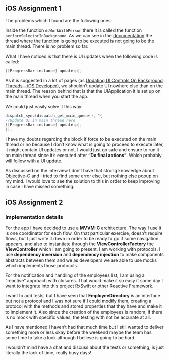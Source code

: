
## iOS Assignment 1
The problems which I found are the following ones:

Inside the function  `doWorkWithPerson` there it is called the function  `performSelectorInBackground`.  As we can see in the [documentation](https://developer.apple.com/documentation/objectivec/nsobject/1412390-performselectorinbackground?language=objc) the thread where the function is going to be executed is not going to be the main thread. There is no problem so far. 

What I have noticed is that there is UI updates when the following code is called:

```objectivec
[[ProgressBar instance] update:p];
```

As it is suggested in a lot of pages (as  [Updating UI Controls On Background Threads – iOS Developer](https://ios-developer.net/iphone-ipad-programmer/development/threads/updating-ui-controls-on-background-threads)),  we shouldn’t update UI nowhere else than on the main thread.  The reason behind that is that the UIApplication it is set up on the main thread when you start the app.

We could just easily solve it this way:

```objectivec
dispatch_sync(dispatch_get_main_queue(), ^{
//Update UI in main thread here
[[ProgressBar instance] update:p];
});
```

I have my doubts regarding the block if force to be executed on the main thread or no because I don’t know what is going to proceed to execute later, it might contain UI updates or not. I would just go safe and ensure to run it on main thread since it’s executed after  **“Do final actions”**.  Which probably will follow with a UI update.

As discussed on the interview I don’t have that strong knowledge about Objective-C and I tried to find some error else, but nothing else popup on my mind. I would love to see the solution to this in order to keep improving in case I have missed something.

## iOS Assignment 2

### Implementation details

For the app I have decided to use a **MVVM-C** architecture. The way I use it is one coordinator for each flow. On that particular exercise, doesn’t require flows, but I just write it down in order to be ready to go if some navigation appears, and also to instantiate through the **ViewControllerFactory** the **ViewController** which I am going to present. I am working with protocols.  I use **dependency inversion** and **dependency injection** to make components abstracts between them and we as developers we are able to use mocks which implements those protocols.

For the notification and handling of the employees list, I am using a “reactive” approach with closures. That would make it so easy if some day I want to integrate into this project  RxSwift or other Reactive Framework.

I want to add tests, but I have seen that **EmployeeDirectory** is an interface but not a protocol and I was not sure if I could modify them, creating a protocol with the methods and stored properties that they have and make it to implement it. Also since the creation of the employees is random, if there is no mock with specific values, the testing with not be accurate at all.

As I have mentioned I haven’t had that much time but I still wanted to deliver something more or less okay before the weekend maybe the team has some time to take a look although I believe is going to be hard. 

I wouldn’t mind have a chat and discuss about the tests or something, is just literally the lack of time, really busy days!

